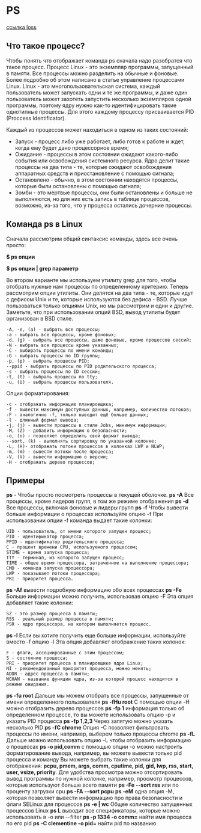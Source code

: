 # PS

[ссылка loss](https://losst.ru/komanda-ps-v-linux)

## Что такое процесс?

Чтобы понять что отображает команда ps сначала надо разобратся что такое процесс. Процесс Linux - это экземпляр программы, запущенный в памяти. Все процессы можно разделить на обычные и фоновые. Более подробно об этом написано в статье управление процессами Linux. Linux - это многопользовательская система, каждый пользователь может запускать одни и те же программы, и даже один пользователь может захотеть запустить несколько экземпляров одной программы, поэтому ядру нужно как-то идентифицировать такие однотипные процессы. Для этого каждому процессу присваивается PID (Proccess Identificator).

Каждый из процессов может находиться в одном из таких состояний:

- Запуск - процесс либо уже работает, либо готов к работе и ждет, когда ему будет дано процессорное время;
- Ожидание - процессы в этом состоянии ожидают какого-либо события или освобождения системного ресурса. Ядро делит такие процессы на два типа - те, которые ожидают освобождения аппаратных средств и приостановление с помощью сигнала;
- Остановлено - обычно, в этом состоянии находятся процессы, которые были остановлены с помощью сигнала;
- Зомби - это мертвые процессы, они были остановлены и больше не выполняются, но для них есть запись в таблице процессов, возможно, из-за того, что у процесса остались дочерние процессы.

## Команда ps в Linux

Сначала рассмотрим общий синтаксис команды, здесь все очень просто:

__$ ps опции__

__$ ps опции | grep параметр__

Во втором варианте мы используем утилиту grep для того, чтобы отобрать нужные нам процессы по определенному критерию. Теперь рассмотрим опции утилиты. Они делятся на два типа - те, которые идут с дефисом Unix и те, которые используются без дефиса - BSD. Лучше пользоваться только опциями Unix, но мы рассмотрим и одни и другие. Заметьте, что при использовании опций BSD, вывод утилиты будет организован в BSD стиле.

    -A, -e, (a) - выбрать все процессы;
    -a - выбрать все процессы, кроме фоновых;
    -d, (g) - выбрать все процессы, даже фоновые, кроме процессов сессий;
    -N - выбрать все процессы кроме указанных;
    -С - выбирать процессы по имени команды;
    -G - выбрать процессы по ID группы;
    -p, (p) - выбрать процессы PID;
    --ppid - выбрать процессы по PID родительского процесса;
    -s - выбрать процессы по ID сессии;
    -t, (t) - выбрать процессы по tty;
    -u, (U) - выбрать процессы пользователя.

Опции форматирования:

    -с - отображать информацию планировщика;
    -f - вывести максимум доступных данных, например, количество потоков;
    -F - аналогично -f, только выводит ещё больше данных;
    -l - длинный формат вывода;
    -j, (j) - вывести процессы в стиле Jobs, минимум информации;
    -M, (Z) - добавить информацию о безопасности;
    -o, (o) - позволяет определить свой формат вывода;
    --sort, (k) - выполнять сортировку по указанной колонке;
    -L, (H)- отображать потоки процессов в колонках LWP и NLWP;
    -m, (m) - вывести потоки после процесса;
    -V, (V) - вывести информацию о версии;
    -H - отображать дерево процессов;

## Примеры

__ps__ - Чтобы просто посмотреть процессы в текущей оболочке.
__ps -A__ Все процессы, кроме лидеров групп, в том же режиме отображения
__ps -d__ Все процессы, включая фоновые и лидеры групп
__ps -f__ Чтобы вывести больше информации о процессах используйте опцию -f
При использовании опции -f команда выдает такие колонки:

    UID - пользователь, от имени которого запущен процесс;
    PID - идентификатор процесса;
    PPID - идентификатор родительского процесса;
    C - процент времени CPU, используемого процессом;
    STIME - время запуска процесса;
    TTY - терминал, из которого запущен процесс;
    TIME - общее время процессора, затраченное на выполнение процессора;
    CMD - команда запуска процессора;
    LWP - показывает потоки процессора;
    PRI - приоритет процесса.
__ps -Af__ вывести подробную информацию обо всех процессах
__ps -Fe__ Больше информации можно получить, использовав опцию -F
Эта опция добавляет такие колонки:

    SZ - это размер процесса в памяти;
    RSS - реальный размер процесса в памяти;
    PSR - ядро процессора, на котором выполняется процесс.

__ps -l__ Если вы хотите получить еще больше информации, используйте вместо -f опцию -l
Эта опция добавляет отображение таких колонок:

    F - флаги, ассоциированные с этим процессом;
    S - состояние процесса;
    PRI - приоритет процесса в планировщике ядра Linux;
    NI - рекомендованный приоритет процесса, можно менять;
    ADDR - адрес процесса в памяти;
    WCHAN - название функции ядра, из-за которой процесс находится в режиме ожидания.
__ps -fu root__ Дальше мы можем отобрать все процессы, запущенные от имени определенного пользователя
__ps -fHu root__ С помощью опции -H можно отобразить дерево процессов
__ps -fp 1__ информация только об определенном процессе, то вы можете использовать опцию -p и указать PID процесса
__ps -fp 1,2,3__ Через запятую можно указать несколько PID
__ps -fC chrome__ Опция -С позволяет фильтровать процессы по имени, например, выберем только процессы chrome
__ps -fL__ Дальше можно использовать опцию -L чтобы отобразить информацию о процессах
__ps -o pid,comm__ с помощью опции -o можно настроить форматирование вывода, например, вы можете вывести только pid процесса и команду
Вы можете выбрать такие колонки для отображения: __pcpu, pmem, args, comm, cputime, pid, gid, lwp, rss, start, user, vsize, priority__. Для удобства просмотра можно отсортировать вывод программы по нужной колонке, 
например, просмотр процессов, которые используют больше всего памяти __ps -Fe --sort rss__ 
или по проценту загрузки cpu __ps -FA --sort pcpu__
__ps -eM__  одна опция -M, которая позволяет вывести информацию про права безопасности и флаги SELinux для процессов
__ps -e | wc__ Общее количество запущенных процессов Linux
__ps L__ выводит все спецификаторы, которые можно использовать в -o или --filter
__ps -p 1334 -o comm=__ найти имя процесса по его pid
__ps -C clementine -o pid=__ найти pid по названию